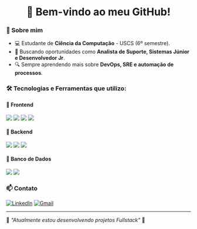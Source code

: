 <h1 align="center">👋 Bem-vindo ao meu GitHub!</h1>

### 🚀 Sobre mim
- 💻 Estudante de **Ciência da Computação** - USCS (6º semestre).
- 🎯 Buscando oportunidades como **Analista de Suporte, Sistemas Júnior e Desenvolvedor Jr**.
- 🔍 Sempre aprendendo mais sobre **DevOps, SRE e automação de processos**.

### 🛠️ Tecnologias e Ferramentas que utilizo:
#### 🔹 **Frontend**
<img src="https://img.shields.io/badge/HTML5-E34F26?style=for-the-badge&logo=html5&logoColor=white"/> <img src="https://img.shields.io/badge/CSS3-1572B6?style=for-the-badge&logo=css3&logoColor=white"/> <img src="https://img.shields.io/badge/JavaScript-F7DF1E?style=for-the-badge&logo=javascript&logoColor=black"/> <img src="https://img.shields.io/badge/React-61DAFB?style=for-the-badge&logo=react&logoColor=black"/>

#### 🔹 **Backend**
<img src="https://img.shields.io/badge/Python-3776AB?style=for-the-badge&logo=python&logoColor=white"/> <img src="https://img.shields.io/badge/Node.js-339933?style=for-the-badge&logo=node.js&logoColor=white"/> <img src="https://img.shields.io/badge/Flask-000000?style=for-the-badge&logo=flask&logoColor=white"/>

#### 🔹 **Banco de Dados**
<img src="https://img.shields.io/badge/MySQL-4479A1?style=for-the-badge&logo=mysql&logoColor=white"/> <img src="https://img.shields.io/badge/PostgreSQL-336791?style=for-the-badge&logo=postgresql&logoColor=white"/>

### 📫 **Contato**
[![LinkedIn](https://img.shields.io/badge/LinkedIn-0A66C2?style=for-the-badge&logo=linkedin&logoColor=white)](https://www.linkedin.com/in/seu-perfil/) 
[![Gmail](https://img.shields.io/badge/Email-D14836?style=for-the-badge&logo=gmail&logoColor=white)](mailto:arthur.renzo04@gmail.com)

---

📌 *"Atualmente estou desenvolvendo projetos Fullstack"* 🚀
